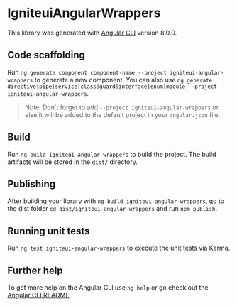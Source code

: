 # IgniteuiAngularWrappers

This library was generated with [Angular CLI](https://github.com/angular/angular-cli) version 8.0.0.

## Code scaffolding

Run `ng generate component component-name --project igniteui-angular-wrappers` to generate a new component. You can also use `ng generate directive|pipe|service|class|guard|interface|enum|module --project igniteui-angular-wrappers`.
> Note: Don't forget to add `--project igniteui-angular-wrappers` or else it will be added to the default project in your `angular.json` file. 

## Build

Run `ng build igniteui-angular-wrappers` to build the project. The build artifacts will be stored in the `dist/` directory.

## Publishing

After building your library with `ng build igniteui-angular-wrappers`, go to the dist folder `cd dist/igniteui-angular-wrappers` and run `npm publish`.

## Running unit tests

Run `ng test igniteui-angular-wrappers` to execute the unit tests via [Karma](https://karma-runner.github.io).

## Further help

To get more help on the Angular CLI use `ng help` or go check out the [Angular CLI README](https://github.com/angular/angular-cli/blob/master/README.md).
